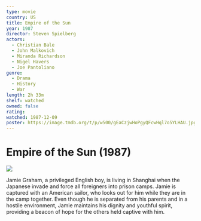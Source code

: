 ```yaml
---
type: movie
country: US
title: Empire of the Sun
year: 1987
director: Steven Spielberg
actors:
  - Christian Bale
  - John Malkovich
  - Miranda Richardson
  - Nigel Havers
  - Joe Pantoliano
genre:
  - Drama
  - History
  - War
length: 2h 33m
shelf: watched
owned: false
rating:
watched: 1987-12-09
poster: https://image.tmdb.org/t/p/w500/gEaCzjwHoPgyQFcwHql7o5YLHAU.jpg
---
```


# Empire of the Sun (1987)

![](https://image.tmdb.org/t/p/w500/gEaCzjwHoPgyQFcwHql7o5YLHAU.jpg)

Jamie Graham, a privileged English boy, is living in Shanghai when the Japanese invade and force all foreigners into prison camps. Jamie is captured with an American sailor, who looks out for him while they are in the camp together. Even though he is separated from his parents and in a hostile environment, Jamie maintains his dignity and youthful spirit, providing a beacon of hope for the others held captive with him.